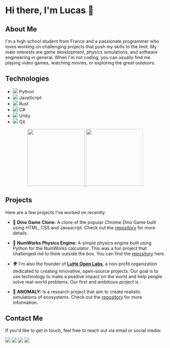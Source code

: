 # Hi there, I'm Lucas 👋

## About Me

I'm a high school student from France and a passionate programmer who loves working on challenging projects that push my skills to the limit. My main interests are game development, physics simulations, and software engineering in general. When I'm not coding, you can usually find me playing video games, watching movies, or exploring the great outdoors.

## Technologies

- <code><img src="https://img.icons8.com/color/20/000000/python.png"/></code> Python
- <code><img src="https://img.icons8.com/color/20/000000/javascript.png"/></code> JavaScript
- <code><img src="https://img.icons8.com/color/20/000000/rust-programming-language.png"/></code> Rust
- <code><img src="https://img.icons8.com/color/20/000000/c-sharp-logo-2.png"/></code> C#
- <code><img src="https://img.icons8.com/color/20/000000/unity.png"/></code> Unity
- <code><img src="https://img.icons8.com/color/20/000000/git.png"/></code> Git

<p align="center">
<a href="https://github.com/lheintzmann">
  <img height="180em" src="https://github-readme-stats.vercel.app/api?username=lheintzmann&show_icons=true&theme=transparent&hide_border=true&include_all_commits=true&count_private=true" />
  <img height="180em" src="https://github-readme-stats.vercel.app/api/top-langs/?username=lheintzmann&theme=transparent&hide=css,html&layout=compact&langs_count=8&hide_border=true" />
</a>
</p>

## Projects

Here are a few projects I've worked on recently:

- 🦕 **Dino Game Clone:** A clone of the popular Chrome Dino Game built using HTML, CSS and Javascript. Check out the [repository](https://github.com/lheintzmann/DinoGame) for more details.

- 🧮 **NumWorks Physics Engine:** A simple physics engine built using Python for the NumWorks calculator. This was a fun project that challenged me to think outside the box. You can find the [repository](https://github.com/lheintzmann/Numworks-Physics-Engine) here.

- 🌍 I'm also the founder of [**LuHe Open Labs**](https://github.com/LuHe-Open-Labs), a non-profit organization dedicated to creating innovative, open-source projects. Our goal is to use technology to make a positive impact on the world and help people solve real-world problems. Our first and ambitious project is :

- 🚀 **ANOMALY:** Is a research project that aim to create realistic simulations of ecosystems. Check out the [repository](https://github.com/LuHe-Open-Labs/ANOMALY) for more information.

## Contact Me

If you'd like to get in touch, feel free to reach out via email or social media:

<code><a href="mailto:lheintzmann@disr.it"><img src="https://img.icons8.com/3d-fluency/64/filled-message.png"/></a></code>
<code><a href="https://www.linkedin.com/in/lheintzmann"><img src="https://img.icons8.com/3d-fluency/64/linkedin.png"/></a></code>
<code><a href="https://discord.gg/yDN6qhuN"><img src="https://img.icons8.com/3d-fluency/64/discord-logo.png"/></a></code>
<code><a href="https://www.instagram.com/_lucas_heint/"><img src="https://img.icons8.com/3d-fluency/64/instagram-new.png"/></a></code>
